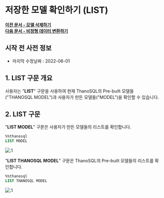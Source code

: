 # __저장한 모델 확인하기 (LIST)__

**[이전 문서 - 모델 삭제하기](/how-to_guides/modelling/DELETE_MODEL_SYNTAX/)**  
**[다음 문서 - 비정형 데이터 변환하기](/how-to_guides/modelling/CREATE_TABLE_SYNTAX/)**

## 시작 전 사전 정보

- 마지막 수정날짜 : 2022-06-01

## __1. LIST 구문 개요__

사용자는 "__LIST__" 구문을 사용하여 현재 ThanoSQL의 Pre-built 모델들("THANOSQL MODEL")과 사용자가 만든 모델들("MODEL")을 확인할 수 있습니다. 

## __2. LIST 구문__

"__LIST MODEL__" 구문은 사용자가 만든 모델들의 리스트를 확인합니다.

```sql
%%thanosql
LIST MODEL
```
![.1](/img/LIST_img1.png) <br>


"__LIST THANOSQL MODEL__" 구문은 ThanoSQL의 Pre-built 모델들의 리스트를 확인합니다.

```sql
%%thanosql
LIST THANOSQL MODEL
```

![.1](/img/LIST_img2.png) <br>

